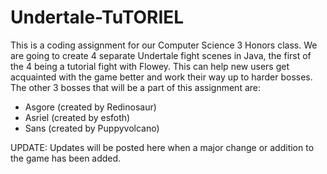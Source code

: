 # Undertale-TuTORIEL
This is a coding assignment for our Computer Science 3 Honors class.  We are going to create 4 separate Undertale fight scenes in Java, the first of the 4 being a tutorial fight with Flowey.  This can help new users get acquainted with the game better and work their way up to harder bosses.
The other 3 bosses that will be a part of this assignment are:
- Asgore (created by Redinosaur)
- Asriel (created by esfoth)
- Sans (created by Puppyvolcano)

UPDATE: Updates will be posted here when a major change or addition to the game has been added.

